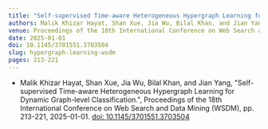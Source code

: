 ```yaml
---
title: "Self-supervised Time-aware Heterogeneous Hypergraph Learning for Dynamic Graph-level Classification"
authors: Malik Khizar Hayat, Shan Xue, Jia Wu, Bilal Khan, and Jian Yang
venue: Proceedings of the 18th International Conference on Web Search and Data Mining (WSDM)
date: 2025-01-01
doi: 10.1145/3701551.3703504
slug: hypergraph-learning-wsdm
pages: 213-221
---
```


- Malik Khizar Hayat, Shan Xue, Jia Wu, Bilal Khan, and Jian Yang, "Self-supervised Time-aware Heterogeneous Hypergraph Learning for Dynamic Graph-level Classification.", Proceedings of the 18th International Conference on Web Search and Data Mining (WSDM), pp. 213-221, 2025-01-01. [doi: 10.1145/3701551.3703504](10.1145/3701551.3703504)
